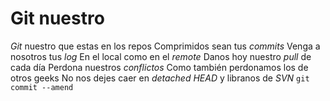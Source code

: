 # Git nuestro
*Git* nuestro que estas en los repos
Comprimidos sean tus *commits*
Venga a nosotros tus *log*
En el local como en el *remote*
Danos hoy nuestro *pull* de cada día
Perdona nuestros *conflictos*
Como también perdonamos los de otros geeks
No nos dejes caer en *detached HEAD*
y libranos de *SVN*
`git commit --amend`
